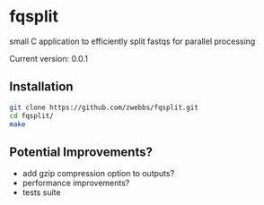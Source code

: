 # fqsplit
small C application to efficiently split fastqs for parallel processing

Current version: 0.0.1

## Installation
```bash
git clone https://github.com/zwebbs/fqsplit.git
cd fqsplit/
make
```

## Potential Improvements?
 * add gzip compression option to outputs?
 * performance improvements?
 * tests suite

